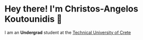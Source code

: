 <h1> Hey there! I'm Christos-Angelos Koutounidis 👋 </h1>

I am an **Undergrad** student at the [Technical University of Crete](https://www.tuc.gr/el/archi)

<!---
ChrisAngelKout/ChrisAngelKout is a ✨ special ✨ repository because its `README.md` (this file) appears on your GitHub profile.
You can click the Preview link to take a look at your changes.
--->
